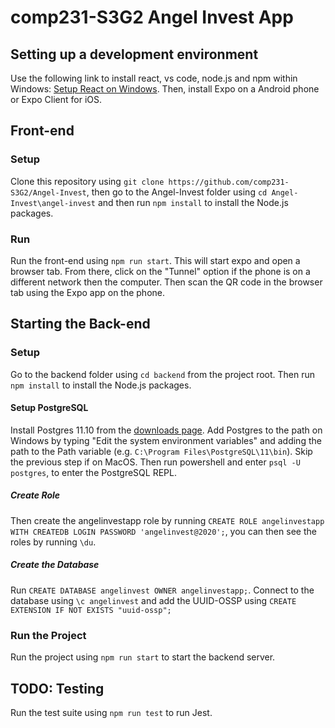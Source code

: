 # comp231-S3G2 Angel Invest App

## Setting up a development environment
Use the following link to install react, vs code, node.js and npm within Windows: [Setup React on Windows](https://robinwieruch.de/react-js-windows-setup). Then, install Expo on a Android phone or Expo Client for iOS.

## Front-end

### Setup
Clone this repository using `git clone https://github.com/comp231-S3G2/Angel-Invest`, then go to the Angel-Invest folder using `cd Angel-Invest\angel-invest`  and then run `npm install` to install the Node.js packages.

### Run
Run the front-end using `npm run start`. This will start expo and open a browser tab. From there, click on the "Tunnel" option if the phone is on a different network then the computer. Then scan the QR code in the browser tab using the Expo app on the phone.

## Starting the Back-end

### Setup
Go to the backend folder using `cd backend` from the project root. Then run `npm install` to install the Node.js packages.

#### Setup PostgreSQL
Install Postgres 11.10 from the [downloads page](https://www.enterprisedb.com/downloads/postgres-postgresql-downloads). 
Add Postgres to the path on Windows by typing "Edit the system environment variables" and adding the path to the Path variable (e.g. `C:\Program Files\PostgreSQL\11\bin`). Skip the previous step if on MacOS. Then run powershell and enter `psql -U postgres`, to enter the PostgreSQL REPL. 

##### Create Role
Then create the angelinvestapp role by running `CREATE ROLE angelinvestapp WITH CREATEDB LOGIN PASSWORD 'angelinvest@2020';`, you can then see the roles by running `\du`.

##### Create the Database
Run `CREATE DATABASE angelinvest OWNER angelinvestapp;`. Connect to the database using `\c angelinvest` and add the UUID-OSSP using `CREATE EXTENSION IF NOT EXISTS "uuid-ossp";`

### Run the Project
Run the project using `npm run start` to start the backend server.

## TODO: Testing
Run the test suite using `npm run test` to run Jest.
